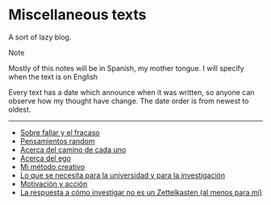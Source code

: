 # Miscellaneous texts

A sort of lazy blog. 

> [!NOTE]
> Mostly of this notes will be in Spanish, my mother tongue.
> I will specify when the text is on English

Every text has a date which announce when it was written,
so anyone can observe how my thought have change.
The date order is from newest to oldest.

---

- [Sobre fallar y el fracaso](./on-failing.md)
- [Pensamientos random](./random.md)
- [Acerca del camino de cada uno](./pathless-path.md)
- [Acerca del ego](./on-ego.md)
- [Mi método creativo](./creativity-methods.md)
- [Lo que se necesita para la universidad y para la investigación](./what-it-takes.md)
- [Motivación y acción](./motivacion-accion.md)
- [La respuesta a cómo investigar no es un Zettelkasten (al menos para mí)](./not-zk.md)
